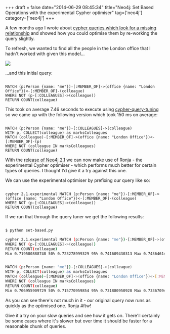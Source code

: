 +++
draft = false
date="2014-06-29 08:45:34"
title="Neo4j: Set Based Operations with the experimental Cypher optimiser"
tag=['neo4j']
category=['neo4j']
+++

<p>A few months ago I wrote about <a href="http://www.markhneedham.com/blog/2014/02/20/neo4j-cypher-set-based-operations/">cypher queries which look for a missing relationship</a> and showed how you could optimise them by re-working the query slightly.</p>


<p>To refresh, we wanted to find all the people in the London office that I hadn't worked with given this model...</p>
 

<div>
<img src="{{<siteurl>}}/uploads/2014/02/2014-02-18_17-04-01.png"></img>
</div>

<p>...and this initial query:</p>



~~~cypher

MATCH (p:Person {name: "me"})-[:MEMBER_OF]->(office {name: "London Office"})<-[:MEMBER_OF]-(colleague)
WHERE NOT (p-[:COLLEAGUES]->(colleague))
RETURN COUNT(colleague)
~~~

<p>This took on average 7.46 seconds to execute using <a href="https://github.com/mneedham/cypher-query-tuning">cypher-query-tuning</a> so we came up with the following version which took 150 ms on average:</p>



~~~cypher

MATCH (p:Person {name: "me"})-[:COLLEAGUES]->(colleague)
WITH p, COLLECT(colleague) as marksColleagues
MATCH (colleague)-[:MEMBER_OF]->(office {name: "London Office"})<-[:MEMBER_OF]-(p)
WHERE NOT (colleague IN marksColleagues)
RETURN COUNT(colleague)
~~~

<p>With the <a href="http://neo4j.com/blog/neo4j-2-1-graph-etl/">release of Neo4j 2.1</a> we can now make use of Ronja - the experimental Cypher optimiser - which performs much better for certain types of queries. I thought I'd give it a try against this one.</p>


<p>We can use the experimental optimiser by prefixing our query like so:</p>



~~~cypher

cypher 2.1.experimental MATCH (p:Person {name: "me"})-[:MEMBER_OF]->(office {name: "London Office"})<-[:MEMBER_OF]-(colleague)
WHERE NOT (p-[:COLLEAGUES]->(colleague))
RETURN COUNT(colleague)
~~~

<p>If we run that through the query tuner we get the following results:</p>



~~~bash

$ python set-based.py

cypher 2.1.experimental MATCH (p:Person {name: "me"})-[:MEMBER_OF]->(office {name: "London Office"})<-[:MEMBER_OF]-(colleague)
WHERE NOT (p-[:COLLEAGUES]->(colleague))
RETURN COUNT(colleague)
Min 0.719580888748 50% 0.723278999329 95% 0.741609430313 Max 0.743646144867


MATCH (p:Person {name: "me"})-[:COLLEAGUES]->(colleague)
WITH p, COLLECT(colleague) as marksColleagues
MATCH (colleague)-[:MEMBER_OF]->(office {name: "London Office"})<-[:MEMBER_OF]-(p)
WHERE NOT (colleague IN marksColleagues)
RETURN COUNT(colleague)
Min 0.706955909729 50% 0.715770959854 95% 0.731880950928 Max 0.733670949936
~~~

<p>As you can see there's not much in it - our original query now runs as quickly as the optimised one. Ronja #ftw!</p>


<p>Give it a try on your slow queries and see how it gets on. There'll certainly be some cases where it's slower but over time it should be faster for a reasonable chunk of queries.</p>

